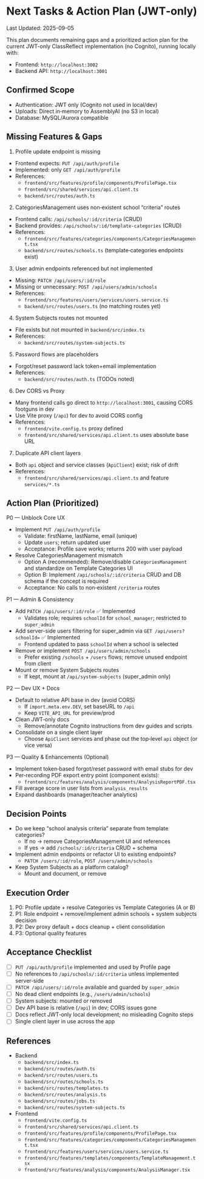 # Next Tasks & Action Plan (JWT‑only)

Last Updated: 2025-09-05

This plan documents remaining gaps and a prioritized action plan for the current JWT-only ClassReflect implementation (no Cognito), running locally with:
- Frontend: `http://localhost:3002`
- Backend API: `http://localhost:3001`

## Confirmed Scope
- Authentication: JWT only (Cognito not used in local/dev)
- Uploads: Direct in‑memory to AssemblyAI (no S3 in local)
- Database: MySQL/Aurora compatible

## Missing Features & Gaps
1) Profile update endpoint is missing
- Frontend expects: `PUT /api/auth/profile`
- Implemented: only `GET /api/auth/profile`
- References:
  - `frontend/src/features/profile/components/ProfilePage.tsx`
  - `frontend/src/shared/services/api.client.ts`
  - `backend/src/routes/auth.ts`

2) CategoriesManagement uses non‑existent school “criteria” routes
- Frontend calls: `/api/schools/:id/criteria` (CRUD)
- Backend provides: `/api/schools/:id/template-categories` (CRUD)
- References:
  - `frontend/src/features/categories/components/CategoriesManagement.tsx`
  - `backend/src/routes/schools.ts` (template‑categories endpoints exist)

3) User admin endpoints referenced but not implemented
- Missing: `PATCH /api/users/:id/role`
- Missing or unnecessary: `POST /api/users/admin/schools`
- References:
  - `frontend/src/features/users/services/users.service.ts`
  - `backend/src/routes/users.ts` (no matching routes yet)

4) System Subjects routes not mounted
- File exists but not mounted in `backend/src/index.ts`
- References:
  - `backend/src/routes/system-subjects.ts`

5) Password flows are placeholders
- Forgot/reset password lack token+email implementation
- References:
  - `backend/src/routes/auth.ts` (TODOs noted)

6) Dev CORS vs Proxy
- Many frontend calls go direct to `http://localhost:3001`, causing CORS footguns in dev
- Use Vite proxy (`/api`) for dev to avoid CORS config
- References:
  - `frontend/vite.config.ts` proxy defined
  - `frontend/src/shared/services/api.client.ts` uses absolute base URL

7) Duplicate API client layers
- Both `api` object and service classes (`ApiClient`) exist; risk of drift
- References:
  - `frontend/src/shared/services/api.client.ts` and feature `services/*.ts`

## Action Plan (Prioritized)

P0 — Unblock Core UX
- Implement `PUT /api/auth/profile`
  - Validate: firstName, lastName, email (unique)
  - Update `users`; return updated user
  - Acceptance: Profile save works; returns 200 with user payload
- Resolve CategoriesManagement mismatch
  - Option A (recommended): Remove/disable `CategoriesManagement` and standardize on Template Categories UI
  - Option B: Implement `/api/schools/:id/criteria` CRUD and DB schema if the concept is required
  - Acceptance: No calls to non‑existent `/criteria` routes

P1 — Admin & Consistency
- Add `PATCH /api/users/:id/role` ✅ Implemented
  - Validates role; requires `schoolId` for `school_manager`; restricted to `super_admin`
 - Add server-side users filtering for super_admin via `GET /api/users?schoolId=` ✅ Implemented
   - Frontend updated to pass `schoolId` when a school is selected
- Remove or implement `POST /api/users/admin/schools`
  - Prefer existing `/schools` + `/users` flows; remove unused endpoint from client
- Mount or remove System Subjects routes
  - If kept, mount at `/api/system-subjects` (super_admin only)

P2 — Dev UX + Docs
- Default to relative API base in dev (avoid CORS)
  - If `import.meta.env.DEV`, set baseURL to `/api`
  - Keep `VITE_API_URL` for preview/prod
- Clean JWT‑only docs
  - Remove/annotate Cognito instructions from dev guides and scripts
- Consolidate on a single client layer
  - Choose `ApiClient` services and phase out the top‑level `api` object (or vice versa)

P3 — Quality & Enhancements (Optional)
- Implement token‑based forgot/reset password with email stubs for dev
- Per‑recording PDF export entry point (component exists):
  - `frontend/src/features/analysis/components/AnalysisReportPDF.tsx`
- Fill average score in user lists from `analysis_results`
- Expand dashboards (manager/teacher analytics)

## Decision Points
- Do we keep “school analysis criteria” separate from template categories?
  - If no → remove CategoriesManagement UI and references
  - If yes → add `/schools/:id/criteria` CRUD + schema
- Implement admin endpoints or refactor UI to existing endpoints?
  - `PATCH /users/:id/role`, `POST /users/admin/schools`
- Keep System Subjects as a platform catalog?
  - Mount and document, or remove

## Execution Order
1) P0: Profile update + resolve Categories vs Template Categories (A or B)
2) P1: Role endpoint + remove/implement admin schools + system subjects decision
3) P2: Dev proxy default + docs cleanup + client consolidation
4) P3: Optional quality features

## Acceptance Checklist
- [ ] `PUT /api/auth/profile` implemented and used by Profile page
- [ ] No references to `/api/schools/:id/criteria` unless implemented server‑side
- [ ] `PATCH /api/users/:id/role` available and guarded by `super_admin`
- [ ] No dead client endpoints (e.g., `/users/admin/schools`)
- [ ] System subjects: mounted or removed
- [ ] Dev API base is relative (`/api`) in dev; CORS issues gone
- [ ] Docs reflect JWT‑only local development; no misleading Cognito steps
- [ ] Single client layer in use across the app

## References
- Backend
  - `backend/src/index.ts`
  - `backend/src/routes/auth.ts`
  - `backend/src/routes/users.ts`
  - `backend/src/routes/schools.ts`
  - `backend/src/routes/templates.ts`
  - `backend/src/routes/analysis.ts`
  - `backend/src/routes/jobs.ts`
  - `backend/src/routes/system-subjects.ts`
- Frontend
  - `frontend/vite.config.ts`
  - `frontend/src/shared/services/api.client.ts`
  - `frontend/src/features/profile/components/ProfilePage.tsx`
  - `frontend/src/features/categories/components/CategoriesManagement.tsx`
  - `frontend/src/features/users/services/users.service.ts`
  - `frontend/src/features/templates/components/TemplateManagement.tsx`
  - `frontend/src/features/analysis/components/AnalysisManager.tsx`
